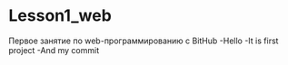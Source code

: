 # Lesson1_web
Первое занятие по web-программированию с BitHub
-Hello
-It is first project
-And my commit




